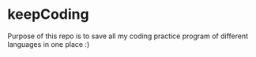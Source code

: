 # keepCoding
Purpose of this repo is to save all my coding practice program of different languages in one place :) 
